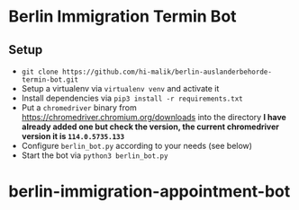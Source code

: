 # Berlin Immigration Termin Bot

## Setup

* `git clone https://github.com/hi-malik/berlin-auslanderbehorde-termin-bot.git`
* Setup a virtualenv via `virtualenv venv` and activate it
* Install dependencies via `pip3 install -r requirements.txt`
* Put a `chromedriver` binary from <https://chromedriver.chromium.org/downloads> into the directory **I have already added one but check the version, the current chromedriver version it is `114.0.5735.133`**
* Configure `berlin_bot.py` according to your needs (see below)
* Start the bot via `python3 berlin_bot.py`

# berlin-immigration-appointment-bot
